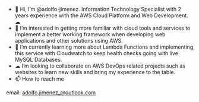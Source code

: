 - 👋 Hi, I’m @adolfo-jimenez. Information Technology Specialist with 2 years experience with the AWS Cloud Platform and Web Development. ☁
- 👀 I’m interested in getting more familiar with cloud tools and services to implement a 
  better working framework when developing web applications and other solutions using AWS. 
- 🌱 I’m currently learning more about Lambda Functions and implementing this service with Cloudwatch to keep health checks going with live MySQL Databases.
- ☁ I’m looking to collaborate on AWS DevOps related projects such as websites to learn new skills and bring my experience to the table.
- 📫 How to reach me 

email:
adolfo.jimenez_@outlook.com


<!---
adolfo-jimenez/adolfo-jimenez is a ✨ special ✨ repository because its `README.md` (this file) appears on your GitHub profile.
You can click the Preview link to take a look at your changes.
--->
